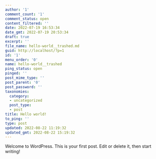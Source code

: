 ```yaml
---
author: '1'
comment_count: '1'
comment_status: open
content_filtered: ''
date: 2022-07-19 16:53:34
date_gmt: 2022-07-19 20:53:34
draft: true
excerpt: ''
file_name: hello-world__trashed.md
guid: http://localhost/?p=1
id: '1'
menu_order: '0'
name: hello-world__trashed
ping_status: open
pinged: ''
post_mime_type: ''
post_parent: '0'
post_password: ''
taxonomies:
  category:
  - uncategorized
  post_type:
  - post
title: Hello world!
to_ping: ''
type: post
updated: 2022-08-22 11:19:32
updated_gmt: 2022-08-22 15:19:32
---
```

<!-- wp:paragraph -->
<p>Welcome to WordPress. This is your first post. Edit or delete it, then start writing!</p>
<!-- /wp:paragraph -->